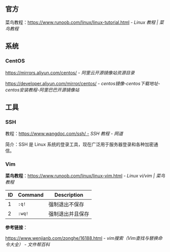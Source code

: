 ## 官方

菜鸟教程：https://www.runoob.com/linux/linux-tutorial.html - *Linux 教程 | 菜鸟教程*

## 系统

### CentOS

https://mirrors.aliyun.com/centos/ - *阿里云开源镜像站资源目录*

https://developer.aliyun.com/mirror/centos/ - *centos镜像-centos下载地址-centos安装教程-阿里巴巴开源镜像站*

## 工具

### SSH

教程：https://www.wangdoc.com/ssh/ - *SSH 教程 - 网道*

简介：SSH 是 Linux 系统的登录工具，现在广泛用于服务器登录和各种加密通信。

### Vim

**菜鸟教程**：https://www.runoob.com/linux/linux-vim.html - *Linux vi/vim | 菜鸟教程*


 ID | Command  | Description
---|---|---
1  | `:q!` | 强制退出不保存
2  | `:wq!` | 强制退出并且保存

**参考链接**：

https://www.wenjianb.com/zonghe/16188.html - *vim搜索（Vim查找与替换命令大全） - 文件帮百科*